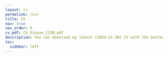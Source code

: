 ```yaml
---
layout: cv
permalink: /cv/
title: CV
nav: true
nav_order: 5
cv_pdf: CV_Xinyue_1130.pdf
description: You can download my latest (2024-11-30) CV with the button.
toc:
  sidebar: left
---
```

